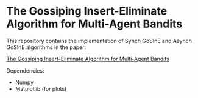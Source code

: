 # The Gossiping Insert-Eliminate Algorithm for Multi-Agent Bandits

This repository contains the implementation of Synch GoSInE and Asynch GoSInE algorithms in the paper:

[The Gossiping Insert-Eliminate Algorithm for Multi-Agent Bandits](https://arxiv.org/abs/2001.05452)

Dependencies:
- Numpy
- Matplotlib (for plots)
